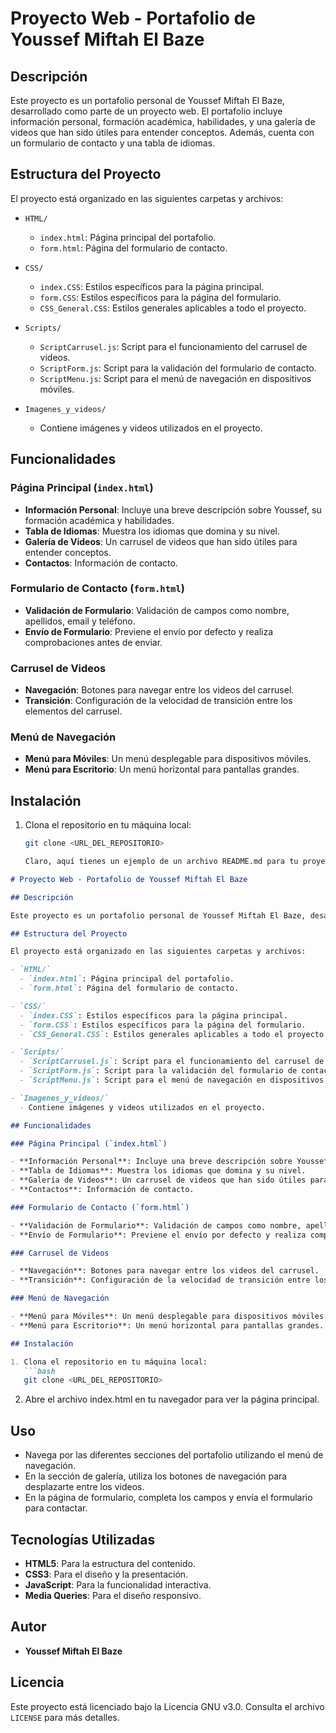# Proyecto Web - Portafolio de Youssef Miftah El Baze

## Descripción

Este proyecto es un portafolio personal de Youssef Miftah El Baze, desarrollado como parte de un proyecto web. El portafolio incluye información personal, formación académica, habilidades, y una galería de videos que han sido útiles para entender conceptos. Además, cuenta con un formulario de contacto y una tabla de idiomas.

## Estructura del Proyecto

El proyecto está organizado en las siguientes carpetas y archivos:

- `HTML/`
  - `index.html`: Página principal del portafolio.
  - `form.html`: Página del formulario de contacto.

- `CSS/`
  - `index.CSS`: Estilos específicos para la página principal.
  - `form.CSS`: Estilos específicos para la página del formulario.
  - `CSS_General.CSS`: Estilos generales aplicables a todo el proyecto.

- `Scripts/`
  - `ScriptCarrusel.js`: Script para el funcionamiento del carrusel de videos.
  - `ScriptForm.js`: Script para la validación del formulario de contacto.
  - `ScriptMenu.js`: Script para el menú de navegación en dispositivos móviles.

- `Imagenes_y_videos/`
  - Contiene imágenes y videos utilizados en el proyecto.

## Funcionalidades

### Página Principal (`index.html`)

- **Información Personal**: Incluye una breve descripción sobre Youssef, su formación académica y habilidades.
- **Tabla de Idiomas**: Muestra los idiomas que domina y su nivel.
- **Galería de Videos**: Un carrusel de videos que han sido útiles para entender conceptos.
- **Contactos**: Información de contacto.

### Formulario de Contacto (`form.html`)

- **Validación de Formulario**: Validación de campos como nombre, apellidos, email y teléfono.
- **Envío de Formulario**: Previene el envío por defecto y realiza comprobaciones antes de enviar.

### Carrusel de Videos

- **Navegación**: Botones para navegar entre los videos del carrusel.
- **Transición**: Configuración de la velocidad de transición entre los elementos del carrusel.

### Menú de Navegación

- **Menú para Móviles**: Un menú desplegable para dispositivos móviles.
- **Menú para Escritorio**: Un menú horizontal para pantallas grandes.

## Instalación

1. Clona el repositorio en tu máquina local:
   ```bash
   git clone <URL_DEL_REPOSITORIO>

   Claro, aquí tienes un ejemplo de un archivo README.md para tu proyecto:

```markdown
# Proyecto Web - Portafolio de Youssef Miftah El Baze

## Descripción

Este proyecto es un portafolio personal de Youssef Miftah El Baze, desarrollado como parte de un proyecto web. El portafolio incluye información personal, formación académica, habilidades, y una galería de videos que han sido útiles para entender conceptos. Además, cuenta con un formulario de contacto y una tabla de idiomas.

## Estructura del Proyecto

El proyecto está organizado en las siguientes carpetas y archivos:

- `HTML/`
  - `index.html`: Página principal del portafolio.
  - `form.html`: Página del formulario de contacto.

- `CSS/`
  - `index.CSS`: Estilos específicos para la página principal.
  - `form.CSS`: Estilos específicos para la página del formulario.
  - `CSS_General.CSS`: Estilos generales aplicables a todo el proyecto.

- `Scripts/`
  - `ScriptCarrusel.js`: Script para el funcionamiento del carrusel de videos.
  - `ScriptForm.js`: Script para la validación del formulario de contacto.
  - `ScriptMenu.js`: Script para el menú de navegación en dispositivos móviles.

- `Imagenes_y_videos/`
  - Contiene imágenes y videos utilizados en el proyecto.

## Funcionalidades

### Página Principal (`index.html`)

- **Información Personal**: Incluye una breve descripción sobre Youssef, su formación académica y habilidades.
- **Tabla de Idiomas**: Muestra los idiomas que domina y su nivel.
- **Galería de Videos**: Un carrusel de videos que han sido útiles para entender conceptos.
- **Contactos**: Información de contacto.

### Formulario de Contacto (`form.html`)

- **Validación de Formulario**: Validación de campos como nombre, apellidos, email y teléfono.
- **Envío de Formulario**: Previene el envío por defecto y realiza comprobaciones antes de enviar.

### Carrusel de Videos

- **Navegación**: Botones para navegar entre los videos del carrusel.
- **Transición**: Configuración de la velocidad de transición entre los elementos del carrusel.

### Menú de Navegación

- **Menú para Móviles**: Un menú desplegable para dispositivos móviles.
- **Menú para Escritorio**: Un menú horizontal para pantallas grandes.

## Instalación

1. Clona el repositorio en tu máquina local:
   ```bash
   git clone <URL_DEL_REPOSITORIO>
   ```

2. Abre el archivo index.html en tu navegador para ver la página principal.

## Uso

- Navega por las diferentes secciones del portafolio utilizando el menú de navegación.
- En la sección de galería, utiliza los botones de navegación para desplazarte entre los videos.
- En la página de formulario, completa los campos y envía el formulario para contactar.

## Tecnologías Utilizadas

- **HTML5**: Para la estructura del contenido.
- **CSS3**: Para el diseño y la presentación.
- **JavaScript**: Para la funcionalidad interactiva.
- **Media Queries**: Para el diseño responsivo.

## Autor

- **Youssef Miftah El Baze**

## Licencia

Este proyecto está licenciado bajo la Licencia GNU v3.0. Consulta el archivo `LICENSE` para más detalles.
